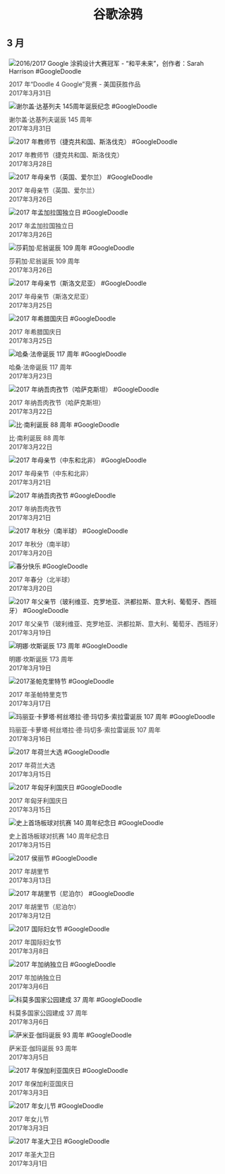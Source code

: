 
<h1 align="center"> 谷歌涂鸦 </h1>




## 3 月

<div class="image">


<img src="https://lh3.googleusercontent.com/v7KgAr1idxMss07KfSOxB-DIti0lM1UJ5w396-MuFuBscJI5844PQ-8QitBOoxkHpwj7n78rkEpV_9S16UUCo434hISyfPsNG6zhgGo" alt="2016/2017 Google 涂鸦设计大赛冠军 - “和平未来”，创作者：Sarah Harrison #GoogleDoodle" style="margin: 5px"/>
<div class="info" style="font-size: 14px; color:#333333; margin:5px"><div class="title">2017 年“Doodle 4 Google”竞赛 - 美国获胜作品</div><div class="date">2017年3月31日</div></div>

<img src="https://lh3.googleusercontent.com/5x1HuuGBwWtgIGUzUK-z8nfyhzX03niDeABca6OD4TQ0LyBAxELTraVLMW6ZChmWkRKDqHc9zVrC47LIIYm-eoFiIvHoOKeUZAOlPw8" alt="谢尔盖·达基列夫 145周年诞辰纪念 #GoogleDoodle" style="margin: 5px"/>
<div class="info" style="font-size: 14px; color:#333333; margin:5px"><div class="title">谢尔盖·达基列夫诞辰 145 周年</div><div class="date">2017年3月31日</div></div>

<img src="" alt="2017 年教师节（捷克共和国、斯洛伐克） #GoogleDoodle" style="margin: 5px"/>
<div class="info" style="font-size: 14px; color:#333333; margin:5px"><div class="title">2017 年教师节（捷克共和国、斯洛伐克）</div><div class="date">2017年3月28日</div></div>

<img src="https://lh3.googleusercontent.com/cH4NulicxQ5Ibm9oe1l04tjk7ANK7v9juyr2nIqCv-bOkmd6kdyiyGmd2ZeszF00a0oBLgmJWI0wBfl3hQn5krOBVpVw8gOBkCzl43Y" alt="2017 年母亲节（英国、爱尔兰） #GoogleDoodle" style="margin: 5px"/>
<div class="info" style="font-size: 14px; color:#333333; margin:5px"><div class="title">2017 年母亲节（英国、爱尔兰）</div><div class="date">2017年3月26日</div></div>

<img src="https://lh3.googleusercontent.com/5U50M8RCtOLWWDWgFvF2Wf-9Kt1v3xvd-Pq4SxgnsbAVJLRvEPp86oam0vhfFNveTo31ajtRjgHzzOsMj32bO5qa1ojJvRh1XGSWBvXF" alt="2017 年孟加拉国独立日 #GoogleDoodle" style="margin: 5px"/>
<div class="info" style="font-size: 14px; color:#333333; margin:5px"><div class="title">2017 年孟加拉国独立日</div><div class="date">2017年3月26日</div></div>

<img src="https://lh3.googleusercontent.com/SjTvNpHVmrMS4yD91sooBJEpxmxLXBTmKRX3ehlL2noIstmAhacAO7nU5gC2DXLpUp-r-Oc1XHXpiX1cSokNZdOXhOvdLlH271nERg0" alt="莎莉加·尼翁诞辰 109 周年 #GoogleDoodle" style="margin: 5px"/>
<div class="info" style="font-size: 14px; color:#333333; margin:5px"><div class="title">莎莉加·尼翁诞辰 109 周年</div><div class="date">2017年3月26日</div></div>

<img src="https://lh3.googleusercontent.com/rIKVtahyuqZFZqhKPLdVCCXFsRbAZge6Po0GWG1t6ofjjZ0PDIWuzfBUlvBfhXKbjJ70-GIqfjtLycL0CLrX1PgdUMwHahrXfGBVlOXVQw" alt="2017 年母亲节（斯洛文尼亚） #GoogleDoodle" style="margin: 5px"/>
<div class="info" style="font-size: 14px; color:#333333; margin:5px"><div class="title">2017 年母亲节（斯洛文尼亚）</div><div class="date">2017年3月25日</div></div>

<img src="https://lh3.googleusercontent.com/q_OQKbS9cSq7_Vq3M-dQ2rJhPAeuKCWzj539ZRf6omOF644ck2IamwOn3UW7KPel5fsrH3sveZAaSln7i9_YF9J6jFmNvK7HtM2CmsNW" alt="2017 年希腊国庆日 #GoogleDoodle" style="margin: 5px"/>
<div class="info" style="font-size: 14px; color:#333333; margin:5px"><div class="title">2017 年希腊国庆日</div><div class="date">2017年3月25日</div></div>

<img src="https://lh3.googleusercontent.com/1gtH2gjkjbb8J5dyX5HJTb_nge26z_ALE2huc9t_j1AC8kLcTFT_1J-ugHvzThP00rym0YgT6Gdxx6Ykw2NURZzapfjITLvUdWGeeIH9" alt="哈桑·法帝诞辰 117 周年 #GoogleDoodle" style="margin: 5px"/>
<div class="info" style="font-size: 14px; color:#333333; margin:5px"><div class="title">哈桑·法帝诞辰 117 周年</div><div class="date">2017年3月23日</div></div>

<img src="https://lh3.googleusercontent.com/C78KCYz_ZCiLtVxVPeHb9ZKpYUyeDyUHSliNc0hzWySUprFp_zuBlSJ5pfUpjcfBFPUhDxEJzKCNhYJu6LKBxwIkfBg2iICXl-Rd2-SO" alt="2017 年纳吾肉孜节（哈萨克斯坦） #GoogleDoodle" style="margin: 5px"/>
<div class="info" style="font-size: 14px; color:#333333; margin:5px"><div class="title">2017 年纳吾肉孜节（哈萨克斯坦）</div><div class="date">2017年3月22日</div></div>

<img src="https://lh3.googleusercontent.com/GUISqd0ksBblytyrjivs5Jw0FkCSxKwrTId2_1VtUOj4XsEV26FqyDszyY2Zc0xhFP-y8XAl7z_JIyInpUPVNbYBgDhdiZVLqqGwrzxT" alt="比·南利诞辰 88 周年 #GoogleDoodle" style="margin: 5px"/>
<div class="info" style="font-size: 14px; color:#333333; margin:5px"><div class="title">比·南利诞辰 88 周年</div><div class="date">2017年3月22日</div></div>

<img src="https://lh3.googleusercontent.com/glSQvneO0CrRVYIxACfTq5ESxm45yLlVEs0Vw0ZuLXSod35EwQr8qp5tyi38Bei8iwTV1K5sPPw4LkmUgjG9fIlOXomnux8hAeHTwRyr" alt="2017 年母亲节（中东和北非） #GoogleDoodle" style="margin: 5px"/>
<div class="info" style="font-size: 14px; color:#333333; margin:5px"><div class="title">2017 年母亲节（中东和北非）</div><div class="date">2017年3月21日</div></div>

<img src="https://lh3.googleusercontent.com/ihAgggj-KGbV2McixnNxoI1Nl6N0Zpbir9c-54xz-5ZFSVKim37oG-YxjCIXbnPWOLn12tMkqs4rUEYXlxkDjW2IAl8h_Qhe32mrEjPuhg" alt="2017 年纳吾肉孜节 #GoogleDoodle" style="margin: 5px"/>
<div class="info" style="font-size: 14px; color:#333333; margin:5px"><div class="title">2017 年纳吾肉孜节</div><div class="date">2017年3月21日</div></div>

<img src="" alt="2017 年秋分（南半球） #GoogleDoodle" style="margin: 5px"/>
<div class="info" style="font-size: 14px; color:#333333; margin:5px"><div class="title">2017 年秋分（南半球）</div><div class="date">2017年3月20日</div></div>

<img src="https://lh3.googleusercontent.com/EYbqw2aoi2egVhMDUWapfF8b7gXXssc_L1Ybg1EmD6rD8ACfLfozBaQaiCKFuHw15_DQZyjdN10dq0mkSn9AYIsWP92GtBhcR-EdbRuY" alt="春分快乐 #GoogleDoodle" style="margin: 5px"/>
<div class="info" style="font-size: 14px; color:#333333; margin:5px"><div class="title">2017 年春分（北半球）</div><div class="date">2017年3月20日</div></div>

<img src="https://lh3.googleusercontent.com/nXtgchn7U3uxOo7gxZkaWRmihYNAyY7lsz9JdMGqHezykf5Kjd9E0Ml6HlQqC6k6adNW20b5NEbP0ogstnjftT1KBllz1ylpaCpZ6hE4" alt="2017 年父亲节（玻利维亚、克罗地亚、洪都拉斯、意大利、葡萄牙、西班牙） #GoogleDoodle" style="margin: 5px"/>
<div class="info" style="font-size: 14px; color:#333333; margin:5px"><div class="title">2017 年父亲节（玻利维亚、克罗地亚、洪都拉斯、意大利、葡萄牙、西班牙）</div><div class="date">2017年3月19日</div></div>

<img src="https://lh3.googleusercontent.com/OzSxHw472prM6xg_2J0pwD91c5mEihh7XBMY-TJSb1Mt6D_5-qEjQWiGz89FP0QBq8XcEewkx3jcxTvQUomaPNDH0h35OVdNajHCE5M" alt="明娜·坎斯诞辰 173 周年 #GoogleDoodle" style="margin: 5px"/>
<div class="info" style="font-size: 14px; color:#333333; margin:5px"><div class="title">明娜·坎斯诞辰 173 周年</div><div class="date">2017年3月19日</div></div>

<img src="https://lh3.googleusercontent.com/iZJdIwi47wjbsXg_wK55dTfjthz5Zn_MRfNfshKIr1R3HeZJiEgLb1naO_t6vx9-BjxU1rU2pBubXEqoxm_ofso8flIS1KKlgZVxE_E" alt="2017圣帕克里特节 #GoogleDoodle" style="margin: 5px"/>
<div class="info" style="font-size: 14px; color:#333333; margin:5px"><div class="title">2017 年圣帕特里克节</div><div class="date">2017年3月17日</div></div>

<img src="https://lh3.googleusercontent.com/RGy5zvYSxHYHq-VcRyYYOLbrittjTiS3Ce_-bsWkl6IQHrmp_eA47vclBMDjuij__2hGL8U_qebAThkP6l-fzLkQ5IQOE8bQ88DFR29S" alt="玛丽亚·卡萝塔·柯丝塔拉·德·玛切多·索拉雷诞辰 107 周年 #GoogleDoodle" style="margin: 5px"/>
<div class="info" style="font-size: 14px; color:#333333; margin:5px"><div class="title">玛丽亚·卡萝塔·柯丝塔拉·德·玛切多·索拉雷诞辰 107 周年</div><div class="date">2017年3月16日</div></div>

<img src="https://lh3.googleusercontent.com/1dIs6p_umoAFVXW44k9RfMNbz_K7tN2PedKHA94pPlfYyc2svLOZLFwXHOXACUym4QlDC2r9F0Vm64MjRWoW9zWyJlcoS60oiLr-f1VjhQ" alt="2017 年荷兰大选 #GoogleDoodle" style="margin: 5px"/>
<div class="info" style="font-size: 14px; color:#333333; margin:5px"><div class="title">2017 年荷兰大选</div><div class="date">2017年3月15日</div></div>

<img src="https://lh3.googleusercontent.com/YDFNLs9udVK2fw7GNOsochZW0Gd4je9R3EBJ6xQ8Gw_U3sIrGmv2uFjT0znKm_9x4Ycom48jU_LMUUs208_aMCO_lQ7WSMVbYus7ioU1" alt="2017 年匈牙利国庆日 #GoogleDoodle" style="margin: 5px"/>
<div class="info" style="font-size: 14px; color:#333333; margin:5px"><div class="title">2017 年匈牙利国庆日</div><div class="date">2017年3月15日</div></div>

<img src="https://lh3.googleusercontent.com/znabxEUNe2y6fDdY3aYaPEHTE4dsodj3u7tun7O7Y9j401swrLWcN5NAWZLDrgWxNECstFUha0czDBCVtGsODAt0r3UEss_sNpQtPWbQ" alt="史上首场板球对抗赛 140 周年纪念日 #GoogleDoodle" style="margin: 5px"/>
<div class="info" style="font-size: 14px; color:#333333; margin:5px"><div class="title">史上首场板球对抗赛 140 周年纪念日</div><div class="date">2017年3月15日</div></div>

<img src="https://lh3.googleusercontent.com/Qd_pA14IFO1RqB8rKHdtVbHy1AE58GI_mBo999uXu3H7tf22kp2VuEy3V3pxeks-jwXusMo-IT5g2ZrE7h6IuvwK-9uNCA1IJZnDEROX" alt="2017 侯丽节 #GoogleDoodle" style="margin: 5px"/>
<div class="info" style="font-size: 14px; color:#333333; margin:5px"><div class="title">2017 年胡里节</div><div class="date">2017年3月13日</div></div>

<img src="https://lh3.googleusercontent.com/X2CUMFlJPoi12vm8aQoof62MMTjUvEt8zPPTesaoneFNvGIAH8XW6Qo3HiP8yJxHjDr3r0u24IbXk8wVivN7d1v3SKNnL6bm0IY-YXvZ" alt="2017 年胡里节（尼泊尔） #GoogleDoodle" style="margin: 5px"/>
<div class="info" style="font-size: 14px; color:#333333; margin:5px"><div class="title">2017 年胡里节（尼泊尔）</div><div class="date">2017年3月12日</div></div>

<img src="https://lh3.googleusercontent.com/Z7XqV0peGkIW__zbr6pE11W8ZKtp2iicfwUmuNV1STUFAlr65IT99H-H_LpuhHtcbxbrWGzrRCNTy8S-OIiCDvmV9BuaV1EmVdXGdCA9" alt="2017 国际妇女节 #GoogleDoodle" style="margin: 5px"/>
<div class="info" style="font-size: 14px; color:#333333; margin:5px"><div class="title">2017 年国际妇女节</div><div class="date">2017年3月8日</div></div>

<img src="https://lh3.googleusercontent.com/uTKPpQHdwm-slRYKJ4LKrVFYZSR1g0YueyICX4h88UpbQU4dXToj0ZW56l6Y5W8EiOMJnbXZ_AaSvjHuLm78OyjmqbK0cxozBbRdwns" alt="2017 年加纳独立日 #GoogleDoodle" style="margin: 5px"/>
<div class="info" style="font-size: 14px; color:#333333; margin:5px"><div class="title">2017 年加纳独立日</div><div class="date">2017年3月6日</div></div>

<img src="https://lh3.googleusercontent.com/8IyeD5HKmO05BjNRg3aIIDBRq_IAIJTfOA5PO-Z1NscBWTRl8Bg2soxpYZWf4MmRrsQ4m06npmePElutcoB45NZ6J-2wYQjNAZIav6o" alt="科莫多国家公园建成 37 周年 #GoogleDoodle" style="margin: 5px"/>
<div class="info" style="font-size: 14px; color:#333333; margin:5px"><div class="title">科莫多国家公园建成 37 周年</div><div class="date">2017年3月6日</div></div>

<img src="https://lh3.googleusercontent.com/JtUZJ-kUW3n0-04oSc0b2f-hBT4ZGkip8UZmQuFfJ7YNj3Ljy3k1bWuPRWhAkAJDhKsPdVRXsKdWXaiZfD5imhvTGjFqBGyT5oooDT4F" alt="萨米亚·伽玛诞辰 93 周年 #GoogleDoodle" style="margin: 5px"/>
<div class="info" style="font-size: 14px; color:#333333; margin:5px"><div class="title">萨米亚·伽玛诞辰 93 周年</div><div class="date">2017年3月5日</div></div>

<img src="https://lh3.googleusercontent.com/mAh6C2EL7Rx5Xj8MC9V_mHdMnRk0ZAGIuGMYLB4HFq_9kTSgYFBg5_lLXwt1k02TNLgFADK2jEHClWKAfpej1TYi6TLuSRg-rfb9EZp9" alt="2017 年保加利亚国庆日 #GoogleDoodle" style="margin: 5px"/>
<div class="info" style="font-size: 14px; color:#333333; margin:5px"><div class="title">2017 年保加利亚国庆日</div><div class="date">2017年3月3日</div></div>

<img src="https://lh3.googleusercontent.com/GOkLMyyi6xFXXGI2ucN8KVMRi-vfIa7laoQ4pFTfTD1HvuNsqGwEOwxaAXGPASqCJl1esKYCGiDFQeDW7-hOFNnvK0XFAEsdl3tGN4T9Jw" alt="2017 年女儿节 #GoogleDoodle" style="margin: 5px"/>
<div class="info" style="font-size: 14px; color:#333333; margin:5px"><div class="title">2017 年女儿节</div><div class="date">2017年3月3日</div></div>

<img src="https://lh3.googleusercontent.com/5bFC2Y-kQyN-ZvKwOFB6ijt-lyR6SZC8dSb9peFoTX45ggxtxvpBVKHAbSEFNYgCJOvz00dpQFyGb-lcjl6rtHNfRg1wR-5nI-LwJkjhrw" alt="2017 年圣大卫日 #GoogleDoodle" style="margin: 5px"/>
<div class="info" style="font-size: 14px; color:#333333; margin:5px"><div class="title">2017 年圣大卫日</div><div class="date">2017年3月1日</div></div>

</div>








